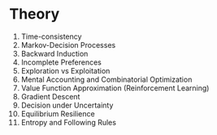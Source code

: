 # Theory

1. Time-consistency 
2. Markov-Decision Processes
3. Backward Induction
4. Incomplete Preferences
5. Exploration vs Exploitation
6. Mental Accounting and Combinatorial Optimization
7. Value Function Approximation (Reinforcement Learning)
8. Gradient Descent 
9. Decision under Uncertainty
10. Equilibrium Resilience
11. Entropy and Following Rules

